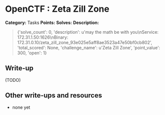 # OpenCTF : Zeta Zill Zone

**Category:** Tasks
**Points:** 
**Solves:** 
**Description:**

> {'solve_count': 0, 'description': u'may the math be with you\nService: 172.31.1.50:1626\nBinary: 172.31.0.10/zeta_zill_zone_93e025e5aff8ae3523a47e50bf0cb802', 'total_scored': None, 'challenge_name': u'Zeta Zill Zone', 'point_value': 300, 'open': 1}

## Write-up

(TODO)

## Other write-ups and resources

* none yet
